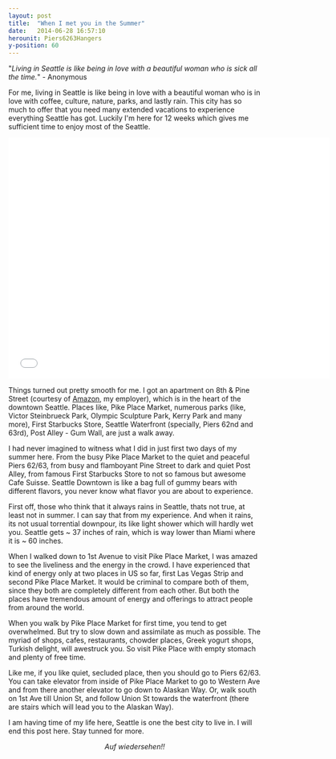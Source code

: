 ```yaml
---
layout: post
title:  "When I met you in the Summer"
date:   2014-06-28 16:57:10
herounit: Piers6263Hangers
y-position: 60
---
```

"<i>Living in Seattle is like being in love with a beautiful woman who is sick all the time.</i>" - Anonymous

For me, living in Seattle is like being in love with a beautiful woman who is in love with coffee, culture, nature, parks, and lastly rain. This city has so much to offer that you need many extended vacations to experience everything Seattle has got. Luckily I'm here for 12 weeks which gives me sufficient time to enjoy most of the Seattle.

<iframe width="640" height="480" src="//www.youtube.com/embed/UxBhs6xuz6w" frameborder="0" allowfullscreen=""></iframe>

Things turned out pretty smooth for me. I got an apartment on 8th & Pine Street (courtesy of [Amazon][amazon], my employer), which is in the heart of the downtown Seattle. Places like, Pike Place Market, numerous parks (like, Victor Steinbrueck Park, Olympic Sculpture Park, Kerry Park and many more), First Starbucks Store, Seattle Waterfront (specially, Piers 62nd and 63rd), Post Alley - Gum Wall, are just a walk away.

I had never imagined to witness what I did in just first two days of my summer here. From the busy Pike Place Market to the quiet and peaceful Piers 62/63, from busy and flamboyant Pine Street to dark and quiet Post Alley, from famous First Starbucks Store to not so famous but awesome Cafe Suisse. Seattle Downtown is like a bag full of gummy bears with different flavors, you never know what flavor you are about to experience. 

First off, those who think that it always rains in Seattle, thats not true, at least not in summer. I can say that from my experience. And when it rains, its not usual torrential downpour, its like light shower which will hardly wet you. Seattle gets ~ 37 inches of rain, which is way lower than Miami where it is ~ 60 inches.

When I walked down to 1st Avenue to visit Pike Place Market, I was amazed to see the liveliness and the energy in the crowd. I have experienced that kind of energy only at two places in US so far, first Las Vegas Strip and second Pike Place Market. It would be criminal to compare both of them, since they both are completely different from each other. But both the places have tremendous amount of energy and offerings to attract people from around the world.

When you walk by Pike Place Market for first time, you tend to get overwhelmed. But try to slow down and assimilate as much as possible. The myriad of shops, cafes, restaurants, chowder places, Greek yogurt shops, Turkish delight, will awestruck you. So visit Pike Place with empty stomach and plenty of free time.

Like me, if you like quiet, secluded place, then you should go to Piers 62/63. You can take elevator from inside of Pike Place Market to go to Western Ave and from there another elevator to go down to Alaskan Way. Or, walk south on 1st Ave till Union St, and follow Union St towards the waterfront (there are stairs which will lead you to the Alaskan Way).

I am having time of my life here, Seattle is one the best city to live in. I will end this post here. Stay tunned for more.

<div style="text-align: center;"><i>Auf wiedersehen!!</i></div>
<br>

[amazon]: http://www.amazon.com